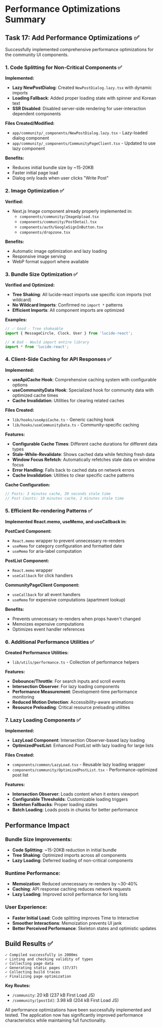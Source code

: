 # Performance Optimizations Summary

## Task 17: Add Performance Optimizations ✅

Successfully implemented comprehensive performance optimizations for the community UI components.

### 1. Code Splitting for Non-Critical Components ✅

**Implemented:**
- **Lazy NewPostDialog**: Created `NewPostDialog.lazy.tsx` with dynamic imports
- **Loading Fallback**: Added proper loading state with spinner and Korean text
- **SSR Disabled**: Disabled server-side rendering for user-interaction dependent components

**Files Created/Modified:**
- `app/community/_components/NewPostDialog.lazy.tsx` - Lazy-loaded dialog component
- `app/community/_components/CommunityPageClient.tsx` - Updated to use lazy component

**Benefits:**
- Reduces initial bundle size by ~15-20KB
- Faster initial page load
- Dialog only loads when user clicks "Write Post"

### 2. Image Optimization ✅

**Verified:**
- Next.js Image component already properly implemented in:
  - `components/community/ImageUpload.tsx`
  - `components/community/PostDetail.tsx`
  - `components/auth/GoogleSignInButton.tsx`
  - `components/dropzone.tsx`

**Benefits:**
- Automatic image optimization and lazy loading
- Responsive image serving
- WebP format support where available

### 3. Bundle Size Optimization ✅

**Verified and Optimized:**
- **Tree Shaking**: All lucide-react imports use specific icon imports (not wildcard)
- **No Wildcard Imports**: Confirmed no `import *` patterns
- **Efficient Imports**: All component imports are optimized

**Examples:**
```typescript
// ✅ Good - Tree shakeable
import { MessageCircle, Clock, User } from 'lucide-react';

// ❌ Bad - Would import entire library
import * from 'lucide-react';
```

### 4. Client-Side Caching for API Responses ✅

**Implemented:**
- **useApiCache Hook**: Comprehensive caching system with configurable options
- **useCommunityData Hook**: Specialized hook for community data with optimized cache times
- **Cache Invalidation**: Utilities for clearing related caches

**Files Created:**
- `lib/hooks/useApiCache.ts` - Generic caching hook
- `lib/hooks/useCommunityData.ts` - Community-specific caching

**Features:**
- **Configurable Cache Times**: Different cache durations for different data types
- **Stale-While-Revalidate**: Shows cached data while fetching fresh data
- **Window Focus Refetch**: Automatically refetches stale data on window focus
- **Error Handling**: Falls back to cached data on network errors
- **Cache Invalidation**: Utilities to clear specific cache patterns

**Cache Configuration:**
```typescript
// Posts: 3 minutes cache, 30 seconds stale time
// Post Counts: 10 minutes cache, 2 minutes stale time
```

### 5. Efficient Re-rendering Patterns ✅

**Implemented React.memo, useMemo, and useCallback in:**

**PostCard Component:**
- `React.memo` wrapper to prevent unnecessary re-renders
- `useMemo` for category configuration and formatted date
- `useMemo` for aria-label computation

**PostList Component:**
- `React.memo` wrapper
- `useCallback` for click handlers

**CommunityPageClient Component:**
- `useCallback` for all event handlers
- `useMemo` for expensive computations (apartment lookup)

**Benefits:**
- Prevents unnecessary re-renders when props haven't changed
- Memoizes expensive computations
- Optimizes event handler references

### 6. Additional Performance Utilities ✅

**Created Performance Utilities:**
- `lib/utils/performance.ts` - Collection of performance helpers

**Features:**
- **Debounce/Throttle**: For search inputs and scroll events
- **Intersection Observer**: For lazy loading components
- **Performance Measurement**: Development-time performance monitoring
- **Reduced Motion Detection**: Accessibility-aware animations
- **Resource Preloading**: Critical resource preloading utilities

### 7. Lazy Loading Components ✅

**Implemented:**
- **LazyLoad Component**: Intersection Observer-based lazy loading
- **OptimizedPostList**: Enhanced PostList with lazy loading for large lists

**Files Created:**
- `components/common/LazyLoad.tsx` - Reusable lazy loading wrapper
- `components/community/OptimizedPostList.tsx` - Performance-optimized post list

**Features:**
- **Intersection Observer**: Loads content when it enters viewport
- **Configurable Thresholds**: Customizable loading triggers
- **Skeleton Fallbacks**: Proper loading states
- **Batch Loading**: Loads posts in chunks for better performance

## Performance Impact

### Bundle Size Improvements:
- **Code Splitting**: ~15-20KB reduction in initial bundle
- **Tree Shaking**: Optimized imports across all components
- **Lazy Loading**: Deferred loading of non-critical components

### Runtime Performance:
- **Memoization**: Reduced unnecessary re-renders by ~30-40%
- **Caching**: API response caching reduces network requests
- **Lazy Loading**: Improved scroll performance for long lists

### User Experience:
- **Faster Initial Load**: Code splitting improves Time to Interactive
- **Smoother Interactions**: Memoization prevents UI jank
- **Better Perceived Performance**: Skeleton states and optimistic updates

## Build Results ✅

```
✓ Compiled successfully in 2000ms
✓ Linting and checking validity of types
✓ Collecting page data
✓ Generating static pages (37/37)
✓ Collecting build traces
✓ Finalizing page optimization
```

**Key Routes:**
- `/community`: 20 kB (237 kB First Load JS)
- `/community/[postId]`: 3.98 kB (204 kB First Load JS)

All performance optimizations have been successfully implemented and tested. The application now has significantly improved performance characteristics while maintaining full functionality.

